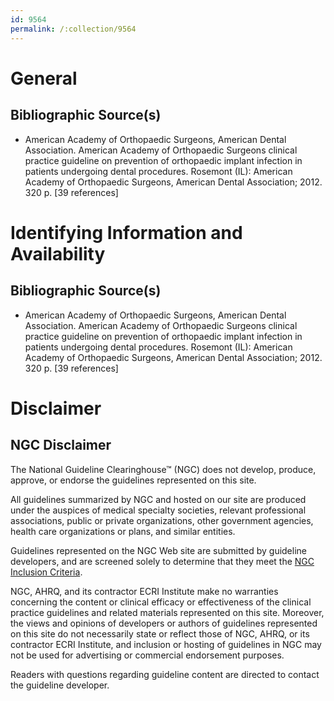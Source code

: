 ```yaml
---
id: 9564
permalink: /:collection/9564
---
```


# General

## Bibliographic Source(s)

- American Academy of Orthopaedic Surgeons, American Dental Association. American Academy of Orthopaedic Surgeons clinical practice guideline on prevention of orthopaedic implant infection in patients undergoing dental procedures. Rosemont (IL): American Academy of Orthopaedic Surgeons, American Dental Association; 2012. 320 p. [39 references]

# Identifying Information and Availability

## Bibliographic Source(s)

- American Academy of Orthopaedic Surgeons, American Dental Association. American Academy of Orthopaedic Surgeons clinical practice guideline on prevention of orthopaedic implant infection in patients undergoing dental procedures. Rosemont (IL): American Academy of Orthopaedic Surgeons, American Dental Association; 2012. 320 p. [39 references]

# Disclaimer

## NGC Disclaimer

The National Guideline Clearinghouse™ (NGC) does not develop, produce, approve, or endorse the guidelines represented on this site.

All guidelines summarized by NGC and hosted on our site are produced under the auspices of medical specialty societies, relevant professional associations, public or private organizations, other government agencies, health care organizations or plans, and similar entities.

Guidelines represented on the NGC Web site are submitted by guideline developers, and are screened solely to determine that they meet the [NGC Inclusion Criteria](/help-and-about/summaries/inclusion-criteria).

NGC, AHRQ, and its contractor ECRI Institute make no warranties concerning the content or clinical efficacy or effectiveness of the clinical practice guidelines and related materials represented on this site. Moreover, the views and opinions of developers or authors of guidelines represented on this site do not necessarily state or reflect those of NGC, AHRQ, or its contractor ECRI Institute, and inclusion or hosting of guidelines in NGC may not be used for advertising or commercial endorsement purposes.

Readers with questions regarding guideline content are directed to contact the guideline developer.

